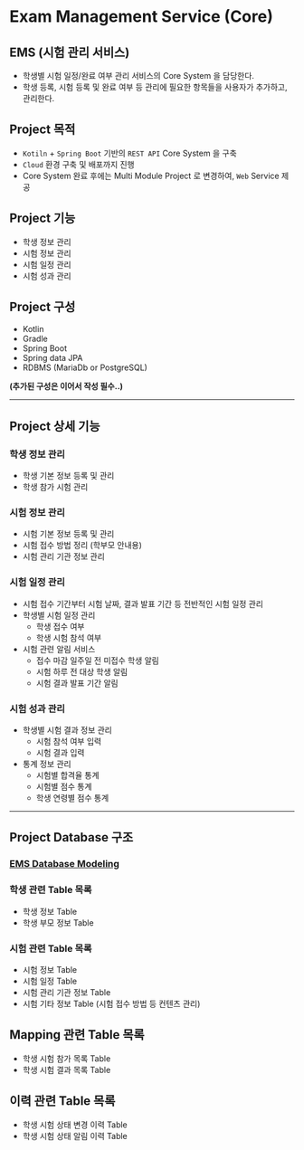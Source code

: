 # Exam Management Service (Core)
## EMS (시험 관리 서비스)
- 학생별 시험 일정/완료 여부 관리 서비스의 Core System 을 담당한다.<br>
- 학생 등록, 시험 등록 및 완료 여부 등 관리에 필요한 항목들을 사용자가 추가하고, 관리한다.<br>

## Project 목적
- `Kotiln` + `Spring Boot` 기반의 `REST API` Core System 을 구축
- `Cloud` 환경 구축 및 배포까지 진행
- Core System 완료 후에는 Multi Module Project 로 변경하여, `Web` Service 제공

## Project 기능
- 학생 정보 관리
- 시험 정보 관리
- 시험 일정 관리
- 시험 성과 관리

## Project 구성
- Kotlin
- Gradle
- Spring Boot
- Spring data JPA
- RDBMS (MariaDb or PostgreSQL)

**(추가된 구성은 이어서 작성 필수..)**

---

## Project 상세 기능
### 학생 정보 관리
- 학생 기본 정보 등록 및 관리
- 학생 참가 시험 관리

### 시험 정보 관리
- 시험 기본 정보 등록 및 관리
- 시험 접수 방법 정리 (학부모 안내용)
- 시험 관리 기관 정보 관리

### 시험 일정 관리
- 시험 접수 기간부터 시험 날짜, 결과 발표 기간 등 전반적인 시험 일정 관리
- 학생별 시험 일정 관리
  - 학생 접수 여부
  - 학생 시험 참석 여부
- 시험 관련 알림 서비스
  - 접수 마감 일주일 전 미접수 학생 알림
  - 시험 하루 전 대상 학생 알림
  - 시험 결과 발표 기간 알림

### 시험 성과 관리
- 학생별 시험 결과 정보 관리
  - 시험 참석 여부 입력
  - 시험 결과 입력
- 통계 정보 관리
  - 시험별 합격율 통계
  - 시험별 점수 통계
  - 학생 연령별 점수 통계

---

## Project Database 구조
### [EMS Database Modeling](./docs/database/ems_database.md)
### 학생 관련 Table 목록
- 학생 정보 Table
- 학생 부모 정보 Table

### 시험 관련 Table 목록
- 시험 정보 Table
- 시험 일정 Table
- 시험 관리 기관 정보 Table
- 시험 기타 정보 Table (시험 접수 방법 등 컨텐츠 관리)

## Mapping 관련 Table 목록
- 학생 시험 참가 목록 Table
- 학생 시험 결과 목록 Table

## 이력 관련 Table 목록
- 학생 시험 상태 변경 이력 Table
- 학생 시험 상태 알림 이력 Table
